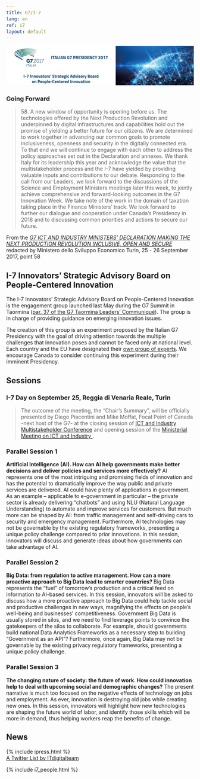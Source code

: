 ```yaml
---
title: G7/I-7
lang: en
ref: i7
layout: default
---
```


<img class="img-responsive" src="/images/i7/i7-header.jpg" title="G7 / I-7">

### Going Forward

<blockquote class="i7__blockquote">
58. A new window of opportunity is opening before us. The technologies offered by the Next Production Revolution and underpinned by digital infrastructures and capabilities hold out the promise of yielding a better future for our citizens.
We are determined to work together in advancing our common goals to promote inclusiveness, openness and security in the digitally connected era. To that end we will continue to engage with each other to address the policy approaches set out in the Declaration and annexes. We thank Italy for its leadership this year and acknowledge the value that the multistakeholder process and the I-7 have yielded by providing valuable inputs and contributions to our debate. 
Responding to the call from our Leaders, we look forward to the discussions of the Science and Employment Ministers meetings later this week, to jointly achieve comprehensive and forward-looking outcomes in the G7 Innovation Week. We take note of the work in the domain of taxation taking place in the Finance Ministers’ track. We look forward to further our dialogue and cooperation under Canada’s Presidency in 2018 and to discussing common priorities and actions to secure our future.
</blockquote>

From the [*G7 ICT AND INDUSTRY MINISTERS’ DECLARATION MAKING THE NEXT PRODUCTION REVOLUTION INCLUSIVE, OPEN AND SECURE*](http://www.g7italy.it/sites/default/files/documents/G7_ICT_Industry_Declaration_%20Italy-26%20Sept_2017.pdf#page=15) redacted by Ministero dello Sviluppo Economico
Turin, 25 - 26 September 2017, point 58

## I-7 Innovators’ Strategic Advisory Board on People-Centered Innovation

The I-7 Innovators’ Strategic Advisory Board on People-Centered Innovation is the engagement group launched last May during the G7 Summit in Taormina ([par. 37 of the G7 Taormina Leaders’ Communiqué](http://www.g7italy.it/sites/default/files/documents/G7%20Taormina%20Leaders'%20Communique_27052017.pdf#page=6)). The group is in charge of providing guidance on emerging innovation issues. 

The creation of this group is an experiment proposed by the Italian G7 Presidency with the goal of driving attention towards the multiple challenges that innovation poses and cannot be faced only at national level.
Each country and the EU have designated their [own group of experts](#innovators-focal-point). 
We encourage Canada to consider continuing this experiment during their imminent Presidency.

## Sessions

### I-7 Day on September 25, Reggia di Venaria Reale, Turin

<blockquote class="i7__blockquote">
The outcome of the meeting, the &ldquo;Chair&rsquo;s Summary&rdquo;, will be officially presented by Diego Piacentini and Mike Moffat, Focal Point of Canada -next host of the G7- at the closing session of <a href="http://www.sviluppoeconomico.gov.it/images/stories/documenti/Programme_G7ICTIndustryMultiConference.pdf">ICT and Industry Multistakeholder Conference</a> and opening session of the 
<a href="http://www.g7italy.it/en/news/towards-the-g7-industryict-focus-on-industry-40" target="_blank">
	Ministerial Meeting on ICT and Industry
</a>.
</blockquote>

### Parallel Session 1
<b>Artificial Intelligence (AI). How can AI help governments make better decisions and deliver policies and services more effectively?</b>
AI represents one of the most intriguing and promising fields of innovation and has the potential to dramatically improve the way public and private services are delivered. AI could have plenty of applications in government. As an example – applicable to e-government in particular – the private sector is already delivering “chatbots” and using NLU (Natural Language Understanding) to automate and improve services for customers. But much more can be shaped by AI: from traffic management and self-driving cars to security and emergency management. Furthermore, AI technologies may not be governable by the existing regulatory frameworks, presenting a unique policy challenge compared to prior innovations. In this session, innovators will discuss and generate ideas about how governments can take advantage of AI.

### Parallel Session 2
<b>Big Data: from regulation to active management. How can a more proactive approach to Big Data lead to smarter countries? </b>
Big Data represents the “fuel” of tomorrow’s production and a critical feed on information to AI-based services. In this session, innovators will be asked to discuss how a more proactive approach to Big Data could help tackle social and productive challenges in new ways, magnifying the effects on people’s well-being and businesses’ competitiveness. Government Big Data is usually stored in silos, and we need to find leverage points to convince the gatekeepers of the silos to collaborate. For example, should governments build national Data Analytics Frameworks as a necessary step to building “Government as an API”? Furthermore, once again, Big Data may not be governable by the existing privacy regulatory frameworks, presenting a unique policy challenge.
 
### Parallel Session 3
<b>The changing nature of society: the future of work. How could innovation help to deal with upcoming social and demographic changes?</b>
The present narrative is much too focused on the negative effects of technology on jobs and employment. As ever, innovation is destroying old jobs while creating new ones. In this session, innovators will highlight how new technologies are shaping the future world of labor, and identify those skills which will be more in demand, thus helping workers reap the benefits of change.





## News
<div class="row">
    <div class="col-md-8">
       {% include ipress.html %}
<div id="content-ipress" data-key="01e87bed-f52e-4d6d-af32-c4ea59fd300a" data-lang="en" data-size="100" data-tag="41"></div>
<script type="text/javascript" src="/js/ipress.js"></script>
    </div>
    <div class="col-md-4">
        <a class="twitter-timeline" href="https://twitter.com/ITdigitalteam/lists/i-7-innovators" data-height="600">A Twitter List by ITdigitalteam</a>
        <script async src="//platform.twitter.com/widgets.js" charset="utf-8"></script>
    </div>
</div>

{% include i7_people.html %}